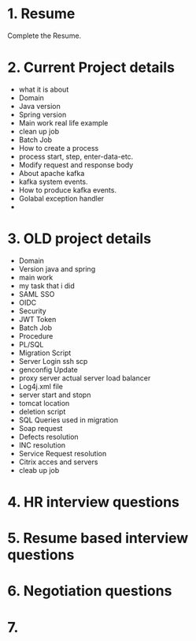 


# 1. Resume
Complete the Resume.

# 2. Current Project details 

- what it is about
- Domain
- Java version 
- Spring version 
- Main work real life example 
- clean up job 
- Batch Job 
- How to create a process
- process start, step, enter-data-etc. 
- Modify request and response body
- About apache kafka
- kafka system events. 
- How to produce kafka events. 
- Golabal exception handler 
- 

# 3. OLD project details

- Domain 
- Version java and spring 
- main work
- my task that i did
- SAML SSO 
- OIDC 
- Security 
- JWT Token 
- Batch Job 
- Procedure 
- PL/SQL
- Migration Script 
- Server Login ssh scp 
- genconfig Update 
- proxy server actual server load balancer 
- Log4j.xml file 
- server start and stopn 
- tomcat location 
- deletion script 
- SQL Queries used in migration 
- Soap request 
- Defects resolution 
- INC resolution 
- Service Request resolution 
- Citrix acces and servers 
- cleab up job

# 4. HR interview questions

# 5. Resume based interview questions

# 6. Negotiation questions 

# 7. 